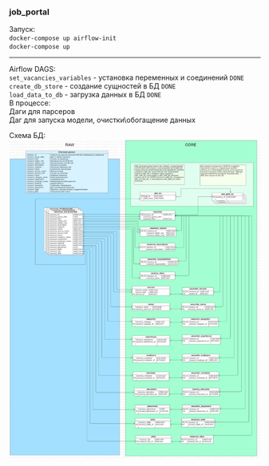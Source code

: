 ### job_portal

Запуск:   
`docker-compose up airflow-init`  
`docker-compose up`
***

Airflow DAGS:  
`set_vacancies_variables` - установка переменных и соединений `DONE`  
`create_db_store` - создание сущностей в БД `DONE`  
`load_data_to_db` - загрузка данных в БД `DONE`  
В процессе:  
Даги для парсеров  
Даг для запуска модели, очистки\обогащение данных

Схема БД:
![raw_store](./docs/ERDDiagram1.png)
